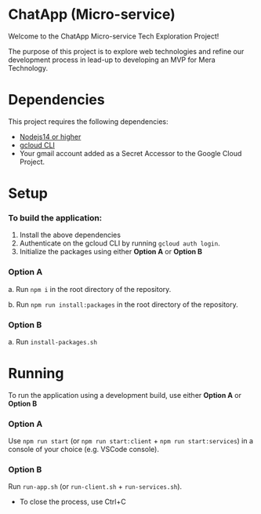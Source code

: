 # ChatApp (Micro-service)

Welcome to the ChatApp Micro-service Tech Exploration Project! 

The purpose of this project is to explore web technologies and refine our development process in lead-up to developing an MVP for Mera Technology.



# Dependencies

This project requires the following dependencies:
- [Nodejs14 or higher](https://nodejs.org/en/download/)
- [gcloud CLI](https://cloud.google.com/sdk/docs/install)
- Your gmail account added as a Secret Accessor to the Google Cloud Project.


# Setup

### To build the application:

1. Install the above dependencies
2. Authenticate on the gcloud CLI by running `gcloud auth login`.
3. Initialize the packages using either **Option A** or **Option B**

### Option A

a. Run `npm i` in the root directory of the repository.

b. Run `npm run install:packages` in the root directory of the repository.

### Option B

a. Run `install-packages.sh`

# Running

To run the application using a development build, use either **Option A** or **Option B**

### Option A

Use `npm run start` (or `npm run start:client` + `npm run start:services`) in a console of your choice (e.g. VSCode console).

### Option B

Run `run-app.sh` (or `run-client.sh` + `run-services.sh`).
- To close the process, use Ctrl+C
